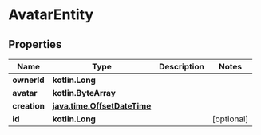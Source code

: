 
# AvatarEntity

## Properties
| Name | Type | Description | Notes |
| ------------ | ------------- | ------------- | ------------- |
| **ownerId** | **kotlin.Long** |  |  |
| **avatar** | **kotlin.ByteArray** |  |  |
| **creation** | [**java.time.OffsetDateTime**](java.time.OffsetDateTime.md) |  |  |
| **id** | **kotlin.Long** |  |  [optional] |



